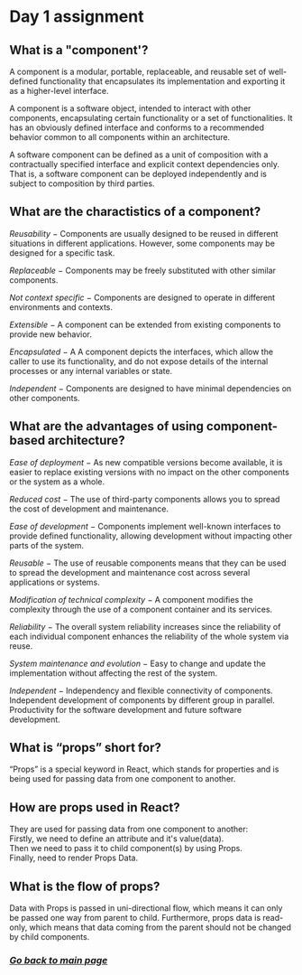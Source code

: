 # Day 1 assignment

## What is a "component'?

A component is a modular, portable, replaceable, and reusable set of well-defined functionality that encapsulates its implementation and exporting it as a higher-level interface.

A component is a software object, intended to interact with other components, encapsulating certain functionality or a set of functionalities. It has an obviously defined interface and conforms to a recommended behavior common to all components within an architecture.

A software component can be defined as a unit of composition with a contractually specified interface and explicit context dependencies only. That is, a software component can be deployed independently and is subject to composition by third parties.

## What are the charactistics of a component?

*Reusability* − Components are usually designed to be reused in different situations in different applications. However, some components may be designed for a specific task.

*Replaceable* − Components may be freely substituted with other similar components.

*Not context specific* − Components are designed to operate in different environments and contexts.

*Extensible* − A component can be extended from existing components to provide new behavior.

*Encapsulated* − A A component depicts the interfaces, which allow the caller to use its functionality, and do not expose details of the internal processes or any internal variables or state.

*Independent* − Components are designed to have minimal dependencies on other components.

## What are the advantages of using component-based architecture?

*Ease of deployment* − As new compatible versions become available, it is easier to replace existing versions with no impact on the other components or the system as a whole.

*Reduced cost* − The use of third-party components allows you to spread the cost of development and maintenance.

*Ease of development* − Components implement well-known interfaces to provide defined functionality, allowing development without impacting other parts of the system.

*Reusable* − The use of reusable components means that they can be used to spread the development and maintenance cost across several applications or systems.

*Modification of technical complexity* − A component modifies the complexity through the use of a component container and its services.

*Reliability* − The overall system reliability increases since the reliability of each individual component enhances the reliability of the whole system via reuse.

*System maintenance and evolution* − Easy to change and update the implementation without affecting the rest of the system.

*Independent* − Independency and flexible connectivity of components. Independent development of components by different group in parallel. Productivity for the software development and future software development.

## What is “props” short for?

“Props” is a special keyword in React, which stands for properties and is being used for passing data from one component to another.

## How are props used in React?

They are used for passing data from one component to another:  
Firstly, we need to define an attribute and it's value(data).  
Then we need to pass it to child component(s) by using Props.  
Finally, need to render Props Data.

## What is the flow of props?

Data with Props is passed in uni-directional flow, which means it can only be passed one way from parent to child. Furthermore, props data is read-only, which means that data coming from the parent should not be changed by child components.

### [_Go back to main page_](README.md)
